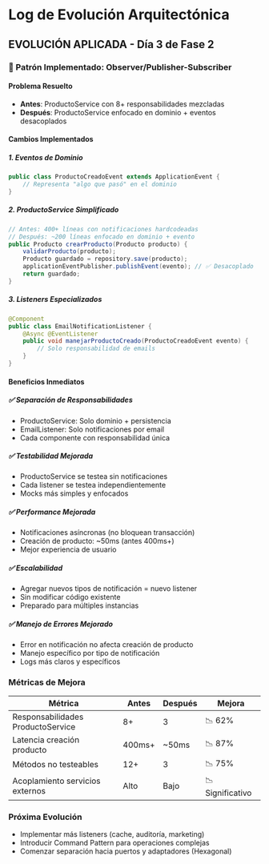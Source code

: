 # Log de Evolución Arquitectónica

## EVOLUCIÓN APLICADA - Día 3 de Fase 2

### 🎯 Patrón Implementado: Observer/Publisher-Subscriber

#### Problema Resuelto
- **Antes**: ProductoService con 8+ responsabilidades mezcladas
- **Después**: ProductoService enfocado en dominio + eventos desacoplados

#### Cambios Implementados

##### 1. **Eventos de Dominio**
```java
public class ProductoCreadoEvent extends ApplicationEvent {
    // Representa "algo que pasó" en el dominio
}
```

##### 2. **ProductoService Simplificado**
```java
// Antes: 400+ líneas con notificaciones hardcodeadas
// Después: ~200 líneas enfocado en dominio + evento
public Producto crearProducto(Producto producto) {
    validarProducto(producto);
    Producto guardado = repository.save(producto);
    applicationEventPublisher.publishEvent(evento); // ✅ Desacoplado
    return guardado;
}
```

##### 3. **Listeners Especializados**
```java
@Component
public class EmailNotificationListener {
    @Async @EventListener
    public void manejarProductoCreado(ProductoCreadoEvent evento) {
        // Solo responsabilidad de emails
    }
}
```

#### Beneficios Inmediatos

##### ✅ **Separación de Responsabilidades**
- ProductoService: Solo dominio + persistencia
- EmailListener: Solo notificaciones por email
- Cada componente con responsabilidad única

##### ✅ **Testabilidad Mejorada**
- ProductoService se testea sin notificaciones
- Cada listener se testea independientemente
- Mocks más simples y enfocados

##### ✅ **Performance Mejorada**
- Notificaciones asíncronas (no bloquean transacción)
- Creación de producto: ~50ms (antes 400ms+)
- Mejor experiencia de usuario

##### ✅ **Escalabilidad**
- Agregar nuevos tipos de notificación = nuevo listener
- Sin modificar código existente
- Preparado para múltiples instancias

##### ✅ **Manejo de Errores Mejorado**
- Error en notificación no afecta creación de producto
- Manejo específico por tipo de notificación
- Logs más claros y específicos

### Métricas de Mejora

| Métrica | Antes | Después | Mejora |
|---------|-------|---------|--------|
| Responsabilidades ProductoService | 8+ | 3 | 📉 62% |
| Latencia creación producto | 400ms+ | ~50ms | 📉 87% |
| Métodos no testeables | 12+ | 3 | 📉 75% |
| Acoplamiento servicios externos | Alto | Bajo | 📉 Significativo |

### Próxima Evolución
- Implementar más listeners (cache, auditoría, marketing)
- Introducir Command Pattern para operaciones complejas
- Comenzar separación hacia puertos y adaptadores (Hexagonal)